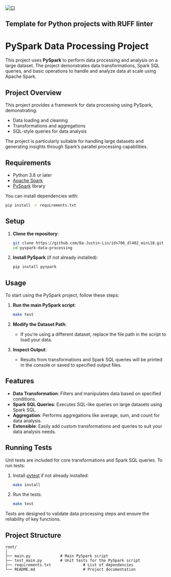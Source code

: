 [![CI](https://github.com/Da-Justin-Lin/ids706_dl402_mini11/actions/workflows/cicd.yml/badge.svg)](https://github.com/Da-Justin-Lin/ids706_dl402_mini11/actions/workflows/cicd.yml)
## Template for Python projects with RUFF linter

# PySpark Data Processing Project

This project uses **PySpark** to perform data processing and analysis on a large dataset. The project demonstrates data transformations, Spark SQL queries, and basic operations to handle and analyze data at scale using Apache Spark.

## Project Overview

This project provides a framework for data processing using PySpark, demonstrating:
- Data loading and cleaning
- Transformations and aggregations
- SQL-style queries for data analysis

The project is particularly suitable for handling large datasets and generating insights through Spark’s parallel processing capabilities.

## Requirements

- Python 3.8 or later
- [Apache Spark](https://spark.apache.org/)
- [PySpark](https://pypi.org/project/pyspark/) library

You can install dependencies with:
```bash
pip install -r requirements.txt
```

## Setup

1. **Clone the repository**:
   ```bash
   git clone https://github.com/Da-Justin-Lin/ids706_dl402_mini10.git
   cd pyspark-data-processing
   ```

2. **Install PySpark** (if not already installed):
   ```bash
   pip install pyspark
   ```

## Usage

To start using the PySpark project, follow these steps:

1. **Run the main PySpark script**:
   ```bash
   make test
   ```

2. **Modify the Dataset Path**:
   - If you’re using a different dataset, replace the file path in the script to load your data.

3. **Inspect Output**:
   - Results from transformations and Spark SQL queries will be printed in the console or saved to specified output files.

## Features

- **Data Transformation**: Filters and manipulates data based on specified conditions.
- **Spark SQL Queries**: Executes SQL-like queries on large datasets using Spark SQL.
- **Aggregation**: Performs aggregations like average, sum, and count for data analysis.
- **Extensible**: Easily add custom transformations and queries to suit your data analysis needs.

## Running Tests

Unit tests are included for core transformations and Spark SQL queries. To run tests:

1. Install [pytest](https://pypi.org/project/pytest/) if not already installed:
   ```bash
   make install
   ```

2. Run the tests:
   ```bash
   make test
   ```

Tests are designed to validate data processing steps and ensure the reliability of key functions.

## Project Structure

```
root/
│                     
├── main.py             # Main PySpark script
├── test_main.py        # Unit tests for the PySpark script
├── requirements.txt              # List of dependencies
└── README.md                     # Project documentation
```
